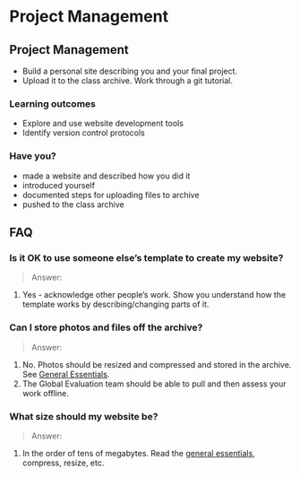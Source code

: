 # Project Management

## Project Management

* Build a personal site describing you and your final project.
* Upload it to the class archive. Work through a git tutorial.

### Learning outcomes

* Explore and use website development tools
* Identify version control protocols

### Have you?

* made a website and described how you did it
* introduced yourself
* documented steps for uploading files to archive
* pushed to the class archive

## FAQ

### Is it OK to use someone else’s template to create my website?
> Answer:
1. Yes - acknowledge other people’s work. Show you understand how the template works by describing/changing parts of it.

### Can I store photos and files off the archive?
> Answer:
1. No. Photos should be resized and compressed and stored in the archive. See [General Essentials](http://docs.academany.org/FabAcademy-Assessment/_book/general_essentials.html).
2. The Global Evaluation team should be able to pull and then assess your work offline.

### What size should my website be?
> Answer:
1. In the order of tens of megabytes. Read the [general essentials](http://docs.academany.org/FabAcademy-Assessment/_book/general_essentials.html), compress, resize, etc.

